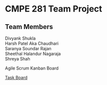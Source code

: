 # CMPE 281 Team Project

## Team Members

Divyank Shukla  
Harsh Patel Aka Chaudhari  
Saranya Soundar Rajan  
Sheethal Halandur Nagaraja  
Shreya Shah

Agile Scrum Kanban Board

[Task Board](https://github.com/nguyensjsu/fa18-281-code-warriors/projects/1)


